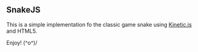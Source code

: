 SnakeJS
---

This is a simple implementation fo the classic game snake using [Kinetic.js](http://www.kineticjs.com) and HTML5.

Enjoy! \(^o^)/
